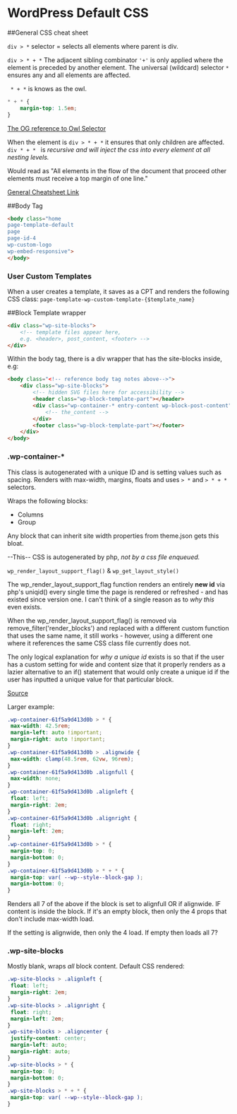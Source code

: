 # WordPress Default CSS

##General CSS cheat sheet

```div > *``` selector = selects all elements where parent is div.

```div > * + *``` 
The adjacent sibling combinator `'+'` is only applied where the element is preceded by another element.
The universal (wildcard) selector `*` ensures any and all elements are affected.

``` * + *``` is knows as the owl.
```css
* + * {
	margin-top: 1.5em;
}
```
[The OG reference to Owl Selector](https://alistapart.com/article/axiomatic-css-and-lobotomized-owls/)

When the element is ```div > * + *``` it ensures that only children are affected.
```div * + * ``` is _recursive and will inject the css into every element at all nesting levels._

Would read as "All elements in the flow of the document that proceed other elements must receive a top margin of one line."

[General Cheatsheet Link](https://www.w3schools.com/cssref/css_selectors.asp)

##Body Tag

```html
<body class="home 
page-template-default 
page 
page-id-4 
wp-custom-logo 
wp-embed-responsive">
</body>
```

### User Custom Templates
When a user creates a template, it saves as a CPT and renders the following CSS class:
```page-template-wp-custom-template-{$template_name}``` 


##Block Template wrapper
```html
<div class="wp-site-blocks">
    <!-- template files appear here, 
    e.g. <header>, post_content, <footer> -->
</div>
```
Within the body tag, there is a div wrapper that has the site-blocks inside, e.g:
```html
<body class="<!-- reference body tag notes above-->">
    <div class="wp-site-blocks">
        <!-- hidden SVG files here for accessibility -->
        <header class="wp-block-template-part"></header>
        <div class="wp-container-* entry-content wp-block-post-content">
            <!-- the_content -->
        </div>
        <footer class="wp-block-template-part"></footer>
    </div>
</body>
```

### .wp-container-*

This class is autogenerated with a unique ID and is setting values such as spacing. Renders with max-width, margins, floats
and uses ```> *``` and ```> * + *``` selectors.

Wraps the following blocks:
- Columns
- Group

Any block that can inherit site width properties from theme.json gets this bloat.

--This-- CSS is autogenerated by php, _not by a css file enqueued._

```wp_render_layout_support_flag()``` & ```wp_get_layout_style()```

The wp_render_layout_support_flag function renders an entirely **new id** via php's uniqid() every single time
the page is rendered or refreshed - and has existed since version one. I can't think of a single reason as to _why this_ 
even exists. 

When the wp_render_layout_support_flag() is removed via remove_filter('render_blocks') and replaced with a different
custom function that uses the same name, it still works - however, using a different one where it references the same
CSS class file currently does not.

The only logical explanation for _why a unique id_ exists is so that if the user has a custom setting for wide and content size
that it properly renders as a lazier alternative to an if() statement that would only create a unique id if the user has 
inputted a unique value for that particular block.

[Source](https://github.com/WordPress/WordPress/blob/28a12c8bcefecb2a4b040f63c9ce6574abf473eb/wp-includes/block-supports/layout.php)

Larger example:
```css
.wp-container-61f5a9d413d0b > * {
 max-width: 42.5rem;
 margin-left: auto !important;
 margin-right: auto !important;
}
.wp-container-61f5a9d413d0b > .alignwide {
 max-width: clamp(48.5rem, 62vw, 96rem);
}
.wp-container-61f5a9d413d0b .alignfull {
 max-width: none;
}
.wp-container-61f5a9d413d0b .alignleft {
 float: left;
 margin-right: 2em;
}
.wp-container-61f5a9d413d0b .alignright {
 float: right;
 margin-left: 2em;
}
.wp-container-61f5a9d413d0b > * {
 margin-top: 0;
 margin-bottom: 0;
}
.wp-container-61f5a9d413d0b > * + * {
 margin-top: var( --wp--style--block-gap );
 margin-bottom: 0;
}

```

Renders all 7 of the above if the block is set to alignfull OR if alignwide. IF content is inside the block.
If it's an empty block, then only the 4 props that don't include max-width load. 

If the setting is alignwide, then only the 4 load. If empty then loads all 7?


### .wp-site-blocks

Mostly blank, wraps *all* block content. Default CSS rendered:
```css
.wp-site-blocks > .alignleft {
 float: left;
 margin-right: 2em;
}
.wp-site-blocks > .alignright {
 float: right;
 margin-left: 2em;
}
.wp-site-blocks > .aligncenter {
 justify-content: center;
 margin-left: auto;
 margin-right: auto;
}
.wp-site-blocks > * {
 margin-top: 0;
 margin-bottom: 0;
}
.wp-site-blocks > * + * {
 margin-top: var( --wp--style--block-gap );
}
```